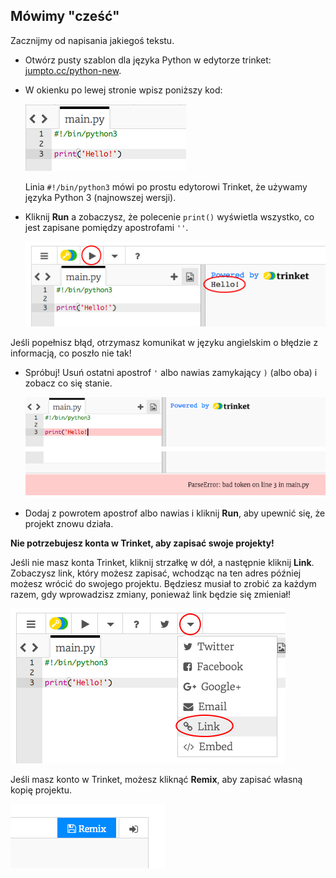 ## Mówimy "cześć"

Zacznijmy od napisania jakiegoś tekstu.

+ Otwórz pusty szablon dla języka Python w edytorze trinket: <a href="http://jumpto.cc/python-new" target="_blank">jumpto.cc/python-new</a>.

+ W okienku po lewej stronie wpisz poniższy kod:
    
    ![screenshot](images/me-hi.png)
    
    Linia `#!/bin/python3` mówi po prostu edytorowi Trinket, że używamy języka Python 3 (najnowszej wersji).

+ Kliknij **Run** a zobaczysz, że polecenie `print()` wyświetla wszystko, co jest zapisane pomiędzy apostrofami `''`.
    
    ![screenshot](images/me-hi-test.png)

Jeśli popełnisz błąd, otrzymasz komunikat w języku angielskim o błędzie z informacją, co poszło nie tak!

+ Spróbuj! Usuń ostatni apostrof `'` albo nawias zamykający `)` (albo oba) i zobacz co się stanie.
    
    ![screenshot](images/me-syntax.png)

+ Dodaj z powrotem apostrof albo nawias i kliknij **Run**, aby upewnić się, że projekt znowu działa.

**Nie potrzebujesz konta w Trinket, aby zapisać swoje projekty!**

Jeśli nie masz konta Trinket, kliknij strzałkę w dół, a następnie kliknij **Link**. Zobaczysz link, który możesz zapisać, wchodząc na ten adres później możesz wrócić do swojego projektu. Będziesz musiał to zrobić za każdym razem, gdy wprowadzisz zmiany, ponieważ link będzie się zmieniał!

![screenshot](images/me-link.png)

Jeśli masz konto w Trinket, możesz kliknąć **Remix**, aby zapisać własną kopię projektu.

![screenshot](images/me-remix.png)